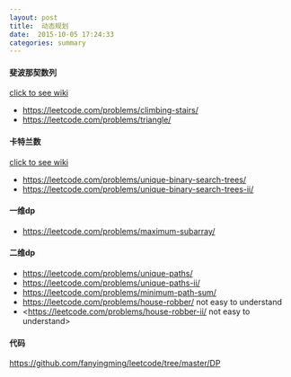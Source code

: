 ```yaml
---
layout: post
title:  动态规划
date:  2015-10-05 17:24:33
categories: summary
---
```


#### 斐波那契数列
[click to see wiki](https://www.wikiwand.com/zh/%E6%96%90%E6%B3%A2%E9%82%A3%E5%A5%91%E6%95%B0%E5%88%97)

- <https://leetcode.com/problems/climbing-stairs/>
- <https://leetcode.com/problems/triangle/>

#### 卡特兰数
[click to see wiki](http://www.wikiwand.com/zh/%E5%8D%A1%E5%A1%94%E5%85%B0%E6%95%B0)

- <https://leetcode.com/problems/unique-binary-search-trees/>
- <https://leetcode.com/problems/unique-binary-search-trees-ii/>

#### 一维dp
- <https://leetcode.com/problems/maximum-subarray/>

#### 二维dp

- <https://leetcode.com/problems/unique-paths/>
- <https://leetcode.com/problems/unique-paths-ii/>
- <https://leetcode.com/problems/minimum-path-sum/>
- <https://leetcode.com/problems/house-robber/> not easy to understand
- <https://leetcode.com/problems/house-robber-ii/ not easy to understand>

#### 代码
<https://github.com/fanyingming/leetcode/tree/master/DP>



